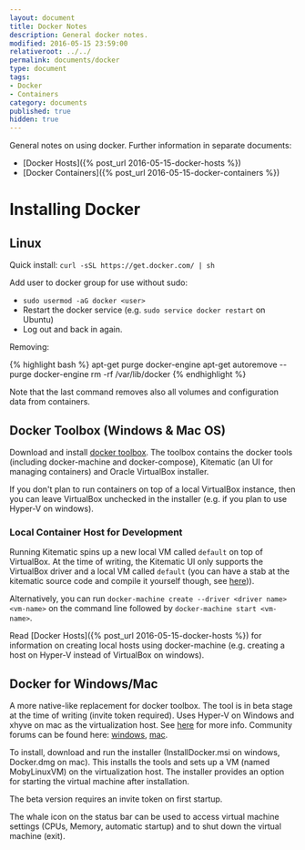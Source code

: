 ```yaml
---
layout: document
title: Docker Notes
description: General docker notes.
modified: 2016-05-15 23:59:00
relativeroot: ../../
permalink: documents/docker
type: document
tags:
- Docker
- Containers
category: documents
published: true
hidden: true
---
```


General notes on using docker.
Further information in separate documents:

- [Docker Hosts]({% post_url 2016-05-15-docker-hosts %})
- [Docker Containers]({% post_url 2016-05-15-docker-containers %})

Installing Docker
=================

Linux
------

Quick install: `curl -sSL https://get.docker.com/ | sh`

Add user to docker group for use without sudo:

- `sudo usermod -aG docker <user>`
- Restart the docker service (e.g. `sudo service docker restart` on Ubuntu)
- Log out and back in again.

Removing:

{% highlight bash %}
apt-get purge docker-engine
apt-get autoremove --purge docker-engine
rm -rf /var/lib/docker
{% endhighlight %}

Note that the last command removes also all volumes and configuration data from containers.

Docker Toolbox (Windows & Mac OS)
----------------------

Download and install [docker toolbox](https://www.docker.com/products/docker-toolbox).
The toolbox contains the docker tools (including docker-machine and docker-compose), Kitematic (an UI for managing containers) and Oracle VirtualBox installer.

If you don't plan to run containers on top of a local VirtualBox instance, then you can leave VirtualBox unchecked in the installer (e.g. if you plan to use Hyper-V on windows).

### Local Container Host for Development

Running Kitematic spins up a new local VM called `default` on top of VirtualBox.
At the time of writing, the Kitematic UI only supports the VirtualBox driver and a local VM called `default`
(you can have a stab at the kitematic source code and compile it yourself though, see [here](http://agup.tech/2015/08/14/hacking-at-kitematic-with-hyper-v-on-windows-10/))).

Alternatively, you can run `docker-machine create --driver <driver name> <vm-name>` on the command line followed by `docker-machine start <vm-name>`.

Read [Docker Hosts]({% post_url 2016-05-15-docker-hosts %}) for information on creating local hosts using docker-machine (e.g. creating a host on Hyper-V instead of VirtualBox on windows).

Docker for Windows/Mac
----------------------

A more native-like replacement for docker toolbox. The tool is in beta stage at the time of writing (invite token required).
Uses Hyper-V on Windows and xhyve on mac as the virtualization host. See [here](https://beta.docker.com/docs/) for more info.
Community forums can be found here: [windows](https://forums.docker.com/c/docker-for-windows), [mac](https://forums.docker.com/c/docker-for-mac).

To install, download and run the installer (InstallDocker.msi on windows, Docker.dmg on mac).
This installs the tools and sets up a VM (named MobyLinuxVM) on the virtualization host.
The installer provides an option for starting the virtual machine after installation.

The beta version requires an invite token on first startup.

The whale icon on the status bar can be used to access virtual machine settings (CPUs, Memory, automatic startup)
and to shut down the virtual machine (exit).
